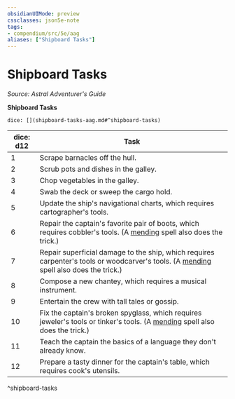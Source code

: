 ```yaml
---
obsidianUIMode: preview
cssclasses: json5e-note
tags:
- compendium/src/5e/aag
aliases: ["Shipboard Tasks"]
---
```

# Shipboard Tasks
*Source: Astral Adventurer's Guide* 

**Shipboard Tasks**

`dice: [](shipboard-tasks-aag.md#^shipboard-tasks)`

| dice: d12 | Task |
|-----------|------|
| 1 | Scrape barnacles off the hull. |
| 2 | Scrub pots and dishes in the galley. |
| 3 | Chop vegetables in the galley. |
| 4 | Swab the deck or sweep the cargo hold. |
| 5 | Update the ship's navigational charts, which requires cartographer's tools. |
| 6 | Repair the captain's favorite pair of boots, which requires cobbler's tools. (A [mending](compendium/spells/mending.md) spell also does the trick.) |
| 7 | Repair superficial damage to the ship, which requires carpenter's tools or woodcarver's tools. (A [mending](compendium/spells/mending.md) spell also does the trick.) |
| 8 | Compose a new chantey, which requires a musical instrument. |
| 9 | Entertain the crew with tall tales or gossip. |
| 10 | Fix the captain's broken spyglass, which requires jeweler's tools or tinker's tools. (A [mending](compendium/spells/mending.md) spell also does the trick.) |
| 11 | Teach the captain the basics of a language they don't already know. |
| 12 | Prepare a tasty dinner for the captain's table, which requires cook's utensils. |
^shipboard-tasks